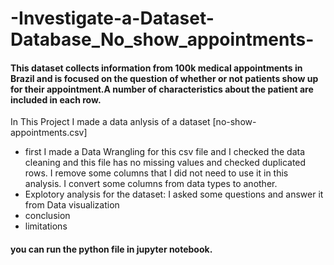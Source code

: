 # -Investigate-a-Dataset-Database_No_show_appointments-
#### This dataset collects information from 100k medical appointments in Brazil and is focused on the question of whether or not patients show up for their appointment.A number of characteristics about the patient are included in each row.
 In This Project I made a data anlysis of a dataset [no-show-appointments.csv]
 * first I made a Data Wrangling for this csv file and I checked the data cleaning and this file has no missing values and checked duplicated rows.
   I remove some columns that I did not need to use it in this analysis.
   I convert some columns from data types to another.
 *  Explotory analysis for the dataset: I asked some questions and answer it from Data visualization
 * conclusion
 * limitations
#### you can run the python file in jupyter notebook.
